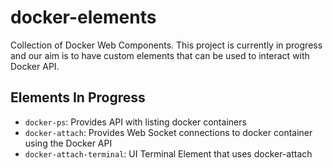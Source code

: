 # docker-elements
Collection of Docker Web Components. This project is currently in progress and our aim is to have custom elements that can be used to interact with Docker API.

## Elements In Progress

* `docker-ps`: Provides API with listing docker containers
* `docker-attach`: Provides Web Socket connections to docker container using the Docker API
* `docker-attach-terminal`: UI Terminal Element that uses docker-attach
